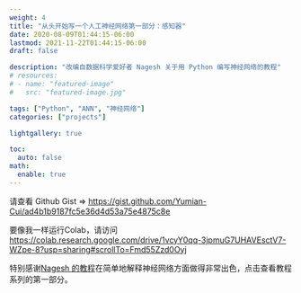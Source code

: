 ```yaml
---
weight: 4
title: "从头开始写一个人工神经网络第一部分：感知器"
date: 2020-08-09T01:44:15-06:00
lastmod: 2021-11-22T01:44:15-06:00
draft: false

description: "改编自数据科学爱好者 Nagesh 关于用 Python 编写神经网络的教程"
# resources:
# - name: "featured-image"
#   src: "featured-image.jpg"

tags: ["Python", "ANN", "神经网络"]
categories: ["projects"]

lightgallery: true

toc:
  auto: false
math:
  enable: true
---
```


<!--more-->
<!-- Independent project via Python in Summer 2020 EconEx externship -->

请查看 Github Gist => https://gist.github.com/Yumian-Cui/ad4b1b9187fc5e36d4d53a75e4875c8e

要像我一样运行Colab，请访问 https://colab.research.google.com/drive/1vcyY0qq-3jpmuG7UHAVEsctV7-WZpe-8?usp=sharing#scrollTo=Fmd55Zzd0Oyj

特别感谢[Nagesh 的教程](https://www.kdnuggets.com/2019/11/build-artificial-neural-network-scratch-part-1.html)在简单地解释神经网络方面做得非常出色，点击查看教程系列的第一部分。